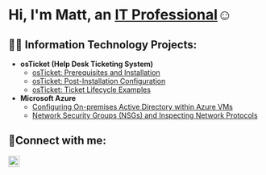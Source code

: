 <h1>Hi, I'm Matt, an <a href="https://linkedin.com/in/mattnelson31">IT Professional</a>☺</h1>

<h2>👨‍💻 Information Technology Projects:</h2>

- <b>osTicket (Help Desk Ticketing System)</b>
  - [osTicket: Prerequisites and Installation](https://github.com/mnelson3119/osticket-prereqs)
  - [osTicket: Post-Installation Configuration](https://github.com/mnelson3119/osTicket-Post-Install-Configuration)
  - [osTicket: Ticket Lifecycle Examples](https://github.com/mnelson3119/osTicket-Lifecycle-Examples)
- <b>Microsoft Azure</b>
  - [Configuring On-premises Active Directory within Azure VMs](https://github.com/mnelson3119/Configuring-On-premises-Active-Directory-within-Azure-VMs)
  - [Network Security Groups (NSGs) and Inspecting Network Protocols](https://github.com/joshmadakorcc/azure-network-protocols)

<h2>🤳Connect with me:</h2>

[<img align="left" alt="Josh | LinkedIn" width="22px" src="https://cdn.jsdelivr.net/npm/simple-icons@v3/icons/linkedin.svg" />][linkedin]


[linkedin]: https://linkedin.com/in/Josh
